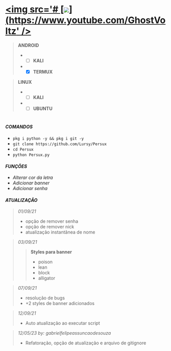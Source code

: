 # [<img src='# [<img src='https://ibb.co/5rG7xkF' />](https://www.youtube.com/GhostVoltz' />](https://www.youtube.com/channel/GhostVoltz)

> **ANDROID**
> - - [ ] **KALI**
> - - [x] **TERMUX**  

> **LINUX**
> - - [ ] **KALI**
> - - [ ] **UBUNTU**
#

#### *COMANDOS*  
 - `pkg i python -y && pkg i git -y`
 - `git clone https://github.com/Lursy/Persux`
 - `cd Persux`
 - `python Persux.py`  

#### *FUNÇÕES*  
 - *Alterar cor da letra*
 - *Adicionar banner*
 - *Adicionar senha*  

#### *ATUALIZAÇÃO*  
> *01/09/21*
> - opção de remover senha
> - opção de remover nick
> - atualização instantânea de nome  

> *03/09/21*  
> > **Styles para banner**
> > - poison
> > - lean
> > - block
> > - alligator  

> *07/09/21*
> - resolução de bugs
> - +2 styles de banner adicionados  

> *12/09/21*
> - Auto atualização ao executar script


> *12/05/23 by: gabrielfelipeassuncaodesouza*  
> - Refatoração, opção de atualização e arquivo de gitignore
